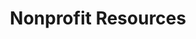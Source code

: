 ---
layout: planlist
title: Nonprofit Resources
permalink: /industry/nonprofit/
includemethod: all
includeplans:
- nonprofit
---
